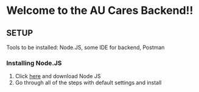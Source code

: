 <h1>Welcome to the AU Cares Backend!!</h1>


<h2>SETUP</h2>
<p>Tools to be installed: Node.JS, some IDE for backend, Postman</p>

<h3>Installing Node.JS</h3>
<ol>
    <li>Click <a href="https://nodejs.org/en/download/">here</a> and download Node JS</li>
    <li>Go through all of the steps with default settings and install</li>
</ol>